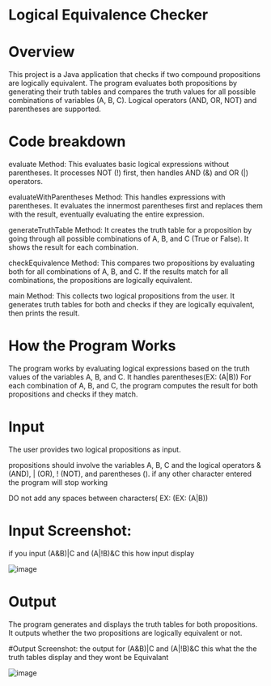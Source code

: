 # Logical Equivalence Checker


# Overview
This project is a Java application that checks if two compound propositions are logically equivalent. The program evaluates both propositions by generating their truth tables and compares the truth values for all possible combinations of variables (A, B, C). Logical operators (AND, OR, NOT) and parentheses are supported.

# Code breakdown
evaluate Method:
This evaluates basic logical expressions without parentheses.
It processes NOT (!) first, then handles AND (&) and OR (|) operators.

evaluateWithParentheses Method:
This handles expressions with parentheses.
It evaluates the innermost parentheses first and replaces them with the result, eventually evaluating the entire expression.

generateTruthTable Method:
It creates the truth table for a proposition by going through all possible combinations of A, B, and C (True or False).
It shows the result for each combination.

checkEquivalence Method:
This compares two propositions by evaluating both for all combinations of A, B, and C.
If the results match for all combinations, the propositions are logically equivalent.

main Method:
This collects two logical propositions from the user.
It generates truth tables for both and checks if they are logically equivalent, then prints the result.


# How the Program Works
The program works by evaluating logical expressions based on the truth values of the variables A, B, and C. It handles parentheses(EX: (A|B)) For each combination of A, B, and C, the program computes the result for both propositions and checks if they match.

# Input
The user provides two logical propositions as input.

propositions should involve the variables A, B, C and the logical operators & (AND), | (OR), ! (NOT), and parentheses ().
if any other character entered the program will stop working

DO not add any spaces between characters( EX: (EX: (A|B))


# Input Screenshot:
if you input (A&B)|C and (A|!B)&C this how input display

![image](https://github.com/user-attachments/assets/13428409-976b-488c-b41a-db389740d3c5)

# Output
The program generates and displays the truth tables for both propositions.
It outputs whether the two propositions are logically equivalent or not.

#Output Screenshot:
the output for (A&B)|C and (A|!B)&C this what the the truth tables display and they wont be Equivalant

![image](https://github.com/user-attachments/assets/07cd9914-b079-4f87-9c2a-a95a569a3f3a)




